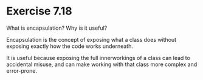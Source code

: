 Exercise 7.18
=============

What is encapsulation? Why is it useful?

Encapsulation is the concept of exposing what a class does without exposing exactly how the code works underneath.

It is useful because exposing the full innerworkings of a class can lead to accidental misuse, and can make working with that class more complex and error-prone.

